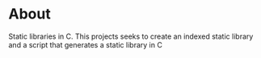 # About
Static libraries in C.
This projects seeks to create an indexed static library and
a script that generates a static library in C